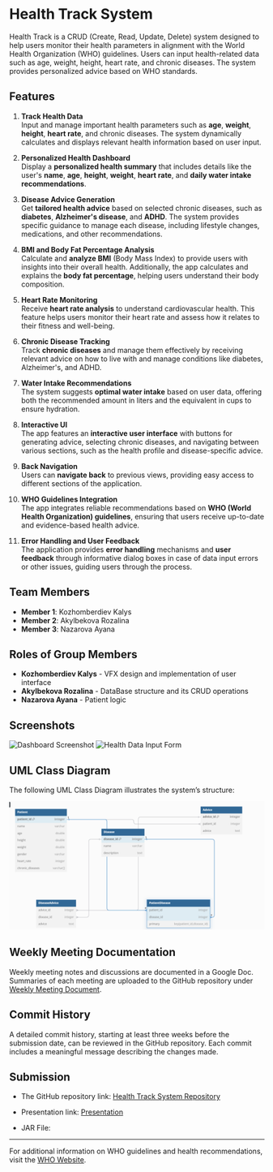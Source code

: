 # Health Track System

Health Track is a CRUD (Create, Read, Update, Delete) system designed to help users monitor their health parameters in alignment with the World Health Organization (WHO) guidelines. Users can input health-related data such as age, weight, height, heart rate, and chronic diseases. The system provides personalized advice based on WHO standards.

## Features
1. **Track Health Data**  
   Input and manage important health parameters such as **age**, **weight**, **height**, **heart rate**, and chronic diseases. The system dynamically calculates and displays relevant health information based on user input.

2. **Personalized Health Dashboard**  
   Display a **personalized health summary** that includes details like the user's **name**, **age**, **height**, **weight**, **heart rate**, and **daily water intake recommendations**.

3. **Disease Advice Generation**  
   Get **tailored health advice** based on selected chronic diseases, such as **diabetes**, **Alzheimer's disease**, and **ADHD**. The system provides specific guidance to manage each disease, including lifestyle changes, medications, and other recommendations.

4. **BMI and Body Fat Percentage Analysis**  
   Calculate and **analyze BMI** (Body Mass Index) to provide users with insights into their overall health. Additionally, the app calculates and explains the **body fat percentage**, helping users understand their body composition.

5. **Heart Rate Monitoring**  
   Receive **heart rate analysis** to understand cardiovascular health. This feature helps users monitor their heart rate and assess how it relates to their fitness and well-being.

6. **Chronic Disease Tracking**  
   Track **chronic diseases** and manage them effectively by receiving relevant advice on how to live with and manage conditions like diabetes, Alzheimer's, and ADHD.

7. **Water Intake Recommendations**  
   The system suggests **optimal water intake** based on user data, offering both the recommended amount in liters and the equivalent in cups to ensure hydration.

8. **Interactive UI**  
   The app features an **interactive user interface** with buttons for generating advice, selecting chronic diseases, and navigating between various sections, such as the health profile and disease-specific advice.

9. **Back Navigation**  
    Users can **navigate back** to previous views, providing easy access to different sections of the application.

10. **WHO Guidelines Integration**  
    The app integrates reliable recommendations based on **WHO (World Health Organization) guidelines**, ensuring that users receive up-to-date and evidence-based health advice.

11. **Error Handling and User Feedback**  
    The application provides **error handling** mechanisms and **user feedback** through informative dialog boxes in case of data input errors or other issues, guiding users through the process.


## Team Members
- **Member 1**: Kozhomberdiev Kalys 
- **Member 2**: Akylbekova Rozalina
- **Member 3**: Nazarova Ayana


## Roles of Group Members
- **Kozhomberdiev Kalys** - VFX design and implementation of user interface
- **Akylbekova Rozalina** - DataBase structure and its CRUD operations
- **Nazarova Ayana** - Patient logic

## Screenshots
![Dashboard Screenshot](src/main/resources/ex2.png)
![Health Data Input Form](src/main/resources/ex1.png)

## UML Class Diagram
The following UML Class Diagram illustrates the system’s structure:

![UML Class Diagram](UML-Diagram.png)

## Weekly Meeting Documentation
Weekly meeting notes and discussions are documented in a Google Doc. Summaries of each meeting are uploaded to the GitHub repository under 
[Weekly Meeting Document](https://docs.google.com/document/d/1_PvYmWlIDevj57fQV20lrFTZC6dWS6nIS1UiOpQGHo4/edit?usp=sharing).

## Commit History
A detailed commit history, starting at least three weeks before the submission date, can be reviewed in the GitHub repository. Each commit includes a meaningful message describing the changes made.

## Submission
- The GitHub repository link:
[Health Track System Repository](https://github.com/rosszzalina/Health-Trackerr)

- Presentation link:
[Presentation](https://www.canva.com/design/DAGZwDL7ywI/torTlD1cskQYJF0zGky_LQ/view?utm_content=DAGZwDL7ywI&utm_campaign=designshare&utm_medium=link2&utm_source=uniquelinks&utlId=h39e5718896)

- JAR File:


---

For additional information on WHO guidelines and health recommendations, visit the [WHO Website](https://www.who.int).

